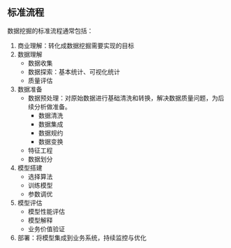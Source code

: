 ## 标准流程

数据挖掘的标准流程通常包括：
1. 商业理解：转化成数据挖掘需要实现的目标
2. 数据理解
    - 数据收集
    - 数据探索：基本统计、可视化统计
    - 质量评估
3. 数据准备
    - 数据预处理：对原始数据进行基础清洗和转换，解决数据质量问题，为后续分析做准备。
        - 数据清洗
        - 数据集成
        - 数据规约
        - 数据变换
    - 特征工程
    - 数据划分
4. 模型搭建
    - 选择算法
    - 训练模型
    - 参数调优
5. 模型评估
    - 模型性能评估
    - 模型解释
    - 业务价值验证
6. 部署：将模型集成到业务系统，持续监控与优化